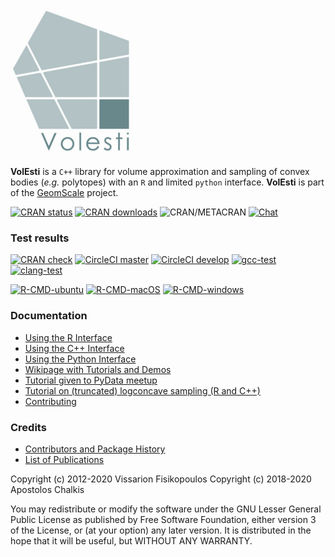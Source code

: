 ![logo](doc/logo/volesti_logo.jpg)

**VolEsti** is a `C++` library for volume approximation and sampling of convex bodies (*e.g.* polytopes) with an `R` and limited `python` interface. **VolEsti** is part of the [GeomScale](https://geomscale.github.io) project.

[![CRAN status](https://www.r-pkg.org/badges/version/volesti)](https://cran.r-project.org/package=volesti)
[![CRAN downloads](https://cranlogs.r-pkg.org/badges/volesti)](https://cran.r-project.org/package=volesti)
![CRAN/METACRAN](https://img.shields.io/cran/l/volesti)
[![Chat](https://badges.gitter.im/boostorg/geometry.png)](https://gitter.im/GeomScale/community?utm_source=share-link&utm_medium=link&utm_campaign=share-link)

### Test results

[![CRAN check](https://cranchecks.info/badges/worst/volesti)](https://cran.r-project.org/web/checks/check_results_volesti.html)
[![CircleCI master](https://circleci.com/gh/GeomScale/volesti/tree/master.svg?style=shield)](https://circleci.com/gh/GeomScale/volesti/tree/master)
[![CircleCI develop](https://circleci.com/gh/GeomScale/volesti/tree/develop.svg?style=shield)](https://circleci.com/gh/GeomScale/volesti/tree/develop)
[![gcc-test](https://github.com/GeomScale/volesti/workflows/gcc-test/badge.svg)](https://github.com/GeomScale/volesti/actions?query=workflow%3Agcc-test)
[![clang-test](https://github.com/GeomScale/volesti/workflows/clang-test/badge.svg)](https://github.com/GeomScale/volesti/actions?query=workflow%3Aclang-test)

[![R-CMD-ubuntu](https://github.com/GeomScale/volesti/workflows/R-CMD-check-ubuntu/badge.svg)](https://github.com/GeomScale/volesti/actions?query=workflow%3AR-CMD-ubuntu)
[![R-CMD-macOS](https://github.com/GeomScale/volesti/workflows/R-CMD-check-macOS/badge.svg)](https://github.com/GeomScale/volesti/actions?query=workflow%3AR-CMD-macOS)
[![R-CMD-windows](https://github.com/GeomScale/volesti/workflows/R-CMD-check-windows/badge.svg)](https://github.com/GeomScale/volesti/actions?query=workflow%3AR-CMD-windows)

###  Documentation

* [Using the R Interface](doc/r_interface.md)
* [Using the C++ Interface](doc/cpp_interface.md)
* [Using the Python Interface](volestipy/README.md)
* [Wikipage with Tutorials and Demos](https://github.com/GeomScale/volesti/wiki)
* [Tutorial given to PyData meetup](https://vissarion.github.io/tutorials/volesti_tutorial_pydata.html)
* [Tutorial on (truncated) logconcave sampling (R and C++)](https://papachristoumarios.github.io/2020/07/21/Sampling-from-high-dimensional-truncated-log-concave-densities-with-volesti)
* [Contributing](CONTRIBUTING.md)

### Credits

* [Contributors and Package History](doc/credits.md)
* [List of Publications](doc/publications.md)

Copyright (c) 2012-2020 Vissarion Fisikopoulos
Copyright (c) 2018-2020 Apostolos Chalkis

You may redistribute or modify the software under the GNU Lesser General Public License as published by Free Software Foundation, either version 3 of the License, or (at your option) any later version. It is distributed in the hope that it will be useful, but WITHOUT ANY WARRANTY.
